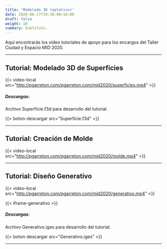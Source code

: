 ```yaml
---
title: 'Modelado 3D (optativo)'
date: 2020-06-17T19:30:08+10:00
draft: false
weight: 10
summary: Subtítulo.
---
```


Aquí encontrarás los video tutoriales de apoyo para los encargos del Taller Ciudad y Espacio MID 2020. 

---

## Tutorial: Modelado 3D de Superficies

{{< video-local src="http://pgarreton.com/pgarreton.com/mid2020/superficies.mp4" >}}

##### Descargas: 

Archivo Superficie.f3d para desarrollo del tutorial.

{{< boton-descargar src="Superficie.f3d" >}}

---

## Tutorial: Creación de Molde

{{< video-local src="http://pgarreton.com/pgarreton.com/mid2020/molde.mp4" >}}

---

## Tutorial: Diseño Generativo

{{< video-local src="http://pgarreton.com/pgarreton.com/mid2020/generativo.mp4" >}}

{{< iframe-generativo >}}

##### Descargas: 

Archivo Generativo.iges para desarrollo del tutorial.

{{< boton-descargar src="Generativo.iges" >}}

---